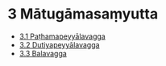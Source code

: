 

# 3 Mātugāmasaṃyutta

* [3.1 Paṭhamapeyyālavagga](3/3.1.md)
* [3.2 Dutiyapeyyālavagga](3/3.2.md)
* [3.3 Balavagga](3/3.3.md)



